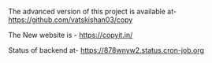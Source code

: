 The advanced version of this project is available at- https://github.com/vatskishan03/copy

The New website is - https://copyit.in/

Status of backend at- https://878wnyw2.status.cron-job.org
